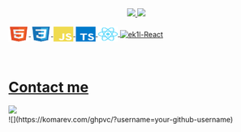 <div align="center">
  <a href="https://github.com/c4slu">
  <img height="180em" src="https://github-readme-stats.vercel.app/api?username=c4slu&show_icons=true&theme=dracula&include_all_commits=true&count_private=true"/>
  <img height="180em" src="https://github-readme-stats.vercel.app/api/top-langs/?username=c4slu&layout=compact&langs_count=7&theme=dracula"/>
</div>

<div style="display: inline_block"><br>
<img align="center" alt="ek1l-HTML" height="30" width="40" src="https://raw.githubusercontent.com/devicons/devicon/master/icons/html5/html5-original.svg">
  <img align="center" alt="ek1l-CSS" height="30" width="40" src="https://raw.githubusercontent.com/devicons/devicon/master/icons/css3/css3-original.svg">
  <img align="center" alt="ek1l-Js" height="30" width="40" src="https://raw.githubusercontent.com/devicons/devicon/master/icons/javascript/javascript-plain.svg">
  <img align="center" alt="ek1l-Ts" height="30" width="40" src="https://raw.githubusercontent.com/devicons/devicon/master/icons/typescript/typescript-plain.svg">
  <img align="center" alt="ek1l-React" height="30" width="40" src="https://raw.githubusercontent.com/devicons/devicon/master/icons/react/react-original.svg">
  <img align="center" alt="ek1l-React" height="30" width="30" src="https://cdn.iconscout.com/icon/free/png-512/python-2-226051.png?f=avif&w=256">
  
</div>

<br>
<br>

# Contact me

<a href="https://www.linkedin.com/in/lucas-data/">
<img src="https://img.shields.io/badge/LinkedIn-0077B5?style=for-the-badge&logo=linkedin&logoColor=white">
</a>

<br>
  ![](https://komarev.com/ghpvc/?username=your-github-username)
